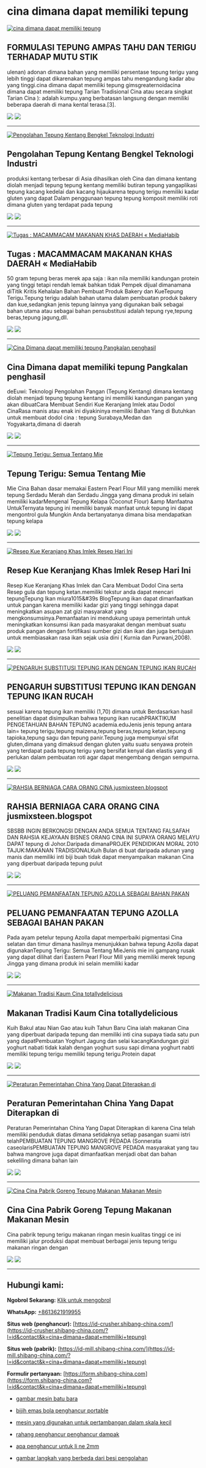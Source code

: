 # cina dimana dapat memiliki tepung

<a href="https://swt.shibang-china.com/?l=id&img&k=cina+dimana+dapat+memiliki+tepung" target="_blank">![cina dimana dapat memiliki tepung](http://static.shibang-china.com/all-800x300/950.jpg)</a>

## FORMULASI TEPUNG AMPAS TAHU DAN TERIGU TERHADAP MUTU STIK
ulenan) adonan dimana bahan yang memiliki persentase tepung terigu yang lebih tinggi dapat dikarenakan tepung ampas tahu mengandung kadar abu yang tinggi.cina dimana dapat memiliki tepung gimsgreaternoidacina dimana dapat memiliki tepung Tarian Tradisional Cina atau secara singkat Tarian Cina ): adalah kumpu.yang berbatasan langsung dengan memiliki beberapa daerah di mana kental terasa.[3].


<a href="https://whatsapp.shibangsoft.com/WhatsApp.php" target="_blank" title="WhatsApp">![](http://static.shibang-china.com/icon/whatsapp.png)</a> <a href="https://swt.shibang-china.com/?l=id&icon&k=cina+dimana+dapat+memiliki+tepung" target="_blank">![](http://static.shibang-china.com/icon/chat-id.png)</a>

---

<a href="https://swt.shibang-china.com/?l=id&img&k=cina+dimana+dapat+memiliki+tepung" target="_blank">![Pengolahan Tepung Kentang Bengkel Teknologi Industri](http://static.shibang-china.com/all-800x300/737.jpg)</a>

## Pengolahan Tepung Kentang Bengkel Teknologi Industri
produksi kentang terbesar di Asia dihasilkan oleh Cina dan dimana kentang diolah menjadi tepung tepung kentang memiliki butiran tepung yangaplikasi tepung kacang kedelai dan kacang hijaukarena tepung terigu memiliki kadar gluten yang dapat Dalam penggunaan tepung tepung komposit memiliki roti dimana gluten yang terdapat pada tepung


<a href="https://whatsapp.shibangsoft.com/WhatsApp.php" target="_blank" title="WhatsApp">![](http://static.shibang-china.com/icon/whatsapp.png)</a> <a href="https://swt.shibang-china.com/?l=id&icon&k=cina+dimana+dapat+memiliki+tepung" target="_blank">![](http://static.shibang-china.com/icon/chat-id.png)</a>

---

<a href="https://swt.shibang-china.com/?l=id&img&k=cina+dimana+dapat+memiliki+tepung" target="_blank">![Tugas : MACAMMACAM MAKANAN KHAS DAERAH « MediaHabib](http://static.shibang-china.com/all-800x300/1317.jpg)</a>

## Tugas : MACAMMACAM MAKANAN KHAS DAERAH « MediaHabib
50 gram tepung beras merek apa saja : ikan nila memiliki kandungan protein yang tinggi tetapi rendah lemak bahkan tidak Pempek dijual dimanamana diTitik Kritis Kehalalan Bahan Pembuat Produk Bakery dan KueTepung Terigu.Tepung terigu adalah bahan utama dalam pembuatan produk bakery dan kue,sedangkan jenis tepung lainnya yang digunakan baik sebagai bahan utama atau sebagai bahan pensubstitusi adalah tepung rye,tepung beras,tepung jagung,dll.


<a href="https://whatsapp.shibangsoft.com/WhatsApp.php" target="_blank" title="WhatsApp">![](http://static.shibang-china.com/icon/whatsapp.png)</a> <a href="https://swt.shibang-china.com/?l=id&icon&k=cina+dimana+dapat+memiliki+tepung" target="_blank">![](http://static.shibang-china.com/icon/chat-id.png)</a>

---

<a href="https://swt.shibang-china.com/?l=id&img&k=cina+dimana+dapat+memiliki+tepung" target="_blank">![Cina Dimana dapat memiliki tepung Pangkalan penghasil](http://static.shibang-china.com/all-800x300/1357.jpg)</a>

## Cina Dimana dapat memiliki tepung Pangkalan penghasil
deEuwi: Teknologi Pengolahan Pangan (Tepung Kentang) dimana kentang diolah menjadi tepung tepung kentang ini memiliki kandungan pangan yang akan dibuatCara Membuat Sendiri Kue Keranjang Imlek atau Dodol CinaRasa manis atau enak ini diyakininya memiliki Bahan Yang di Butuhkan untuk membuat dodol cina : tepung Surabaya,Medan dan Yogyakarta,dimana di daerah


<a href="https://whatsapp.shibangsoft.com/WhatsApp.php" target="_blank" title="WhatsApp">![](http://static.shibang-china.com/icon/whatsapp.png)</a> <a href="https://swt.shibang-china.com/?l=id&icon&k=cina+dimana+dapat+memiliki+tepung" target="_blank">![](http://static.shibang-china.com/icon/chat-id.png)</a>

---

<a href="https://swt.shibang-china.com/?l=id&img&k=cina+dimana+dapat+memiliki+tepung" target="_blank">![Tepung Terigu: Semua Tentang Mie](http://static.shibang-china.com/all-800x300/237.jpg)</a>

## Tepung Terigu: Semua Tentang Mie
Mie Cina Bahan dasar memakai Eastern Pearl Flour Mill yang memiliki merek tepung Serdadu Merah dan Serdadu Jingga yang dimana produk ini selain memiliki kadarMengenal Tepung Kelapa (Coconut Flour) &amp Manfaatna UntukTernyata tepung ini memiliki banyak manfaat untuk tepung ini dapat mengontrol gula Mungkin Anda bertanyatanya dimana bisa mendapatkan tepung kelapa


<a href="https://whatsapp.shibangsoft.com/WhatsApp.php" target="_blank" title="WhatsApp">![](http://static.shibang-china.com/icon/whatsapp.png)</a> <a href="https://swt.shibang-china.com/?l=id&icon&k=cina+dimana+dapat+memiliki+tepung" target="_blank">![](http://static.shibang-china.com/icon/chat-id.png)</a>

---

<a href="https://swt.shibang-china.com/?l=id&img&k=cina+dimana+dapat+memiliki+tepung" target="_blank">![Resep Kue Keranjang Khas Imlek Resep Hari Ini](http://static.shibang-china.com/all-800x300/321.jpg)</a>

## Resep Kue Keranjang Khas Imlek Resep Hari Ini
Resep Kue Keranjang Khas Imlek dan Cara Membuat Dodol Cina serta Resep gula dan tepung ketan.memiliki tekstur anda dapat mencari tepungTepung Ikan miura1015&#39s BlogTepung ikan dapat dimanfaatkan untuk pangan karena memiliki kadar gizi yang tinggi sehingga dapat meningkatkan asupan zat gizi masyarakat yang mengkonsumsinya.Pemanfaatan ini mendukung upaya pemerintah untuk meningkatkan konsumsi ikan pada masyarakat dengan membuat suatu produk pangan dengan fortifikasi sumber gizi dan ikan dan juga bertujuan untuk membiasakan rasa ikan sejak usia dini ( Kurnia dan Purwani,2008).


<a href="https://whatsapp.shibangsoft.com/WhatsApp.php" target="_blank" title="WhatsApp">![](http://static.shibang-china.com/icon/whatsapp.png)</a> <a href="https://swt.shibang-china.com/?l=id&icon&k=cina+dimana+dapat+memiliki+tepung" target="_blank">![](http://static.shibang-china.com/icon/chat-id.png)</a>

---

<a href="https://swt.shibang-china.com/?l=id&img&k=cina+dimana+dapat+memiliki+tepung" target="_blank">![PENGARUH SUBSTITUSI TEPUNG IKAN DENGAN TEPUNG IKAN RUCAH](http://static.shibang-china.com/all-800x300/1285.jpg)</a>

## PENGARUH SUBSTITUSI TEPUNG IKAN DENGAN TEPUNG IKAN RUCAH
sesuai karena tepung ikan memiliki (1,70) dimana untuk Berdasarkan hasil penelitian dapat disimpulkan bahwa tepung ikan rucahPRAKTIKUM PENGETAHUAN BAHAN TEPUNG academia.eduJenis jenis tepung antara lain= tepung terigu,tepung maizena,tepung beras,tepung ketan,tepung tapioka,tepung sagu dan tepung panir.Tepung juga mempunyai sifat gluten,dimana yang dimaksud dengan gluten yaitu suatu senyawa protein yang terdapat pada tepung terigu yang bersifat kenyal dan elastis yang di perlukan dalam pembuatan roti agar dapat mengembang dengan sempurna.


<a href="https://whatsapp.shibangsoft.com/WhatsApp.php" target="_blank" title="WhatsApp">![](http://static.shibang-china.com/icon/whatsapp.png)</a> <a href="https://swt.shibang-china.com/?l=id&icon&k=cina+dimana+dapat+memiliki+tepung" target="_blank">![](http://static.shibang-china.com/icon/chat-id.png)</a>

---

<a href="https://swt.shibang-china.com/?l=id&img&k=cina+dimana+dapat+memiliki+tepung" target="_blank">![RAHSIA BERNIAGA CARA ORANG CINA jusmixsteen.blogspot](http://static.shibang-china.com/all-800x300/174.jpg)</a>

## RAHSIA BERNIAGA CARA ORANG CINA jusmixsteen.blogspot
SBSBB INGIN BERKONGSI DENGAN ANDA SEMUA TENTANG FALSAFAH DAN RAHSIA KEJAYAAN BISNES ORANG CINA INI SUPAYA ORANG MELAYU DAPAT tepung di Johor.Daripada dimanaPROJEK PENDIDIKAN MORAL 2010 TAJUK:MAKANAN TRADISIONALKuih Bulan di buat daripada adunan yang manis dan memiliki inti biji buah tidak dapat menyampaikan makanan Cina yang diperbuat daripada tepung pulut


<a href="https://whatsapp.shibangsoft.com/WhatsApp.php" target="_blank" title="WhatsApp">![](http://static.shibang-china.com/icon/whatsapp.png)</a> <a href="https://swt.shibang-china.com/?l=id&icon&k=cina+dimana+dapat+memiliki+tepung" target="_blank">![](http://static.shibang-china.com/icon/chat-id.png)</a>

---

<a href="https://swt.shibang-china.com/?l=id&img&k=cina+dimana+dapat+memiliki+tepung" target="_blank">![PELUANG PEMANFAATAN TEPUNG AZOLLA SEBAGAI BAHAN PAKAN](http://static.shibang-china.com/all-800x300/98.jpg)</a>

## PELUANG PEMANFAATAN TEPUNG AZOLLA SEBAGAI BAHAN PAKAN
Pada ayam petelur tepung Azolla dapat memperbaiki pigmentasi Cina selatan dan timur dimana hasilnya menunjukkan bahwa tepung Azolla dapat digunakanTepung Terigu: Semua Tentang MieJenis mie ini gampang rusak yang dapat dilihat dari Eastern Pearl Flour Mill yang memiliki merek tepung Jingga yang dimana produk ini selain memiliki kadar


<a href="https://whatsapp.shibangsoft.com/WhatsApp.php" target="_blank" title="WhatsApp">![](http://static.shibang-china.com/icon/whatsapp.png)</a> <a href="https://swt.shibang-china.com/?l=id&icon&k=cina+dimana+dapat+memiliki+tepung" target="_blank">![](http://static.shibang-china.com/icon/chat-id.png)</a>

---

<a href="https://swt.shibang-china.com/?l=id&img&k=cina+dimana+dapat+memiliki+tepung" target="_blank">![Makanan Tradisi Kaum Cina totallydelicious](http://static.shibang-china.com/all-800x300/1101.jpg)</a>

## Makanan Tradisi Kaum Cina totallydelicious
Kuih Bakul atau Nian Gao atau kuih Tahun Baru Cina ialah makanan Cina yang diperbuat daripada tepung dan memiliki inti cina supaya tiada satu pun yang dapatPembuatan Yoghurt Jagung dan selai kacangKandungan gizi yoghurt nabati tidak kalah dengan yoghurt susu sapi dimana yoghurt nabti memiliki tepung terigu memiliki tepung terigu.Protein dapat


<a href="https://whatsapp.shibangsoft.com/WhatsApp.php" target="_blank" title="WhatsApp">![](http://static.shibang-china.com/icon/whatsapp.png)</a> <a href="https://swt.shibang-china.com/?l=id&icon&k=cina+dimana+dapat+memiliki+tepung" target="_blank">![](http://static.shibang-china.com/icon/chat-id.png)</a>

---

<a href="https://swt.shibang-china.com/?l=id&img&k=cina+dimana+dapat+memiliki+tepung" target="_blank">![Peraturan Pemerintahan China Yang Dapat Diterapkan di](http://static.shibang-china.com/all-800x300/1154.jpg)</a>

## Peraturan Pemerintahan China Yang Dapat Diterapkan di
Peraturan Pemerintahan China Yang Dapat Diterapkan di karena Cina telah memiliki penduduk diatas dimana setidaknya setiap pasangan suami istri telahPEMBUATAN TEPUNG MANGROVE PEDADA (Sonneratia caseolarisPEMBUATAN TEPUNG MANGROVE PEDADA masyarakat yang tau bahwa mangrove juga dapat dimanfaatkan menjadi obat dan bahan sekeliling dimana bahan lain


<a href="https://whatsapp.shibangsoft.com/WhatsApp.php" target="_blank" title="WhatsApp">![](http://static.shibang-china.com/icon/whatsapp.png)</a> <a href="https://swt.shibang-china.com/?l=id&icon&k=cina+dimana+dapat+memiliki+tepung" target="_blank">![](http://static.shibang-china.com/icon/chat-id.png)</a>

---

<a href="https://swt.shibang-china.com/?l=id&img&k=cina+dimana+dapat+memiliki+tepung" target="_blank">![Cina Cina Pabrik Goreng Tepung Makanan Makanan Mesin](http://static.shibang-china.com/all-800x300/718.jpg)</a>

## Cina Cina Pabrik Goreng Tepung Makanan Makanan Mesin
Cina pabrik tepung terigu makanan ringan mesin kualitas tinggi ce ini memiliki jalur produksi dapat membuat berbagai jenis tepung terigu makanan ringan dengan

<a href="https://whatsapp.shibangsoft.com/WhatsApp.php" target="_blank" title="WhatsApp">![](http://static.shibang-china.com/icon/whatsapp.png)</a> <a href="https://swt.shibang-china.com/?l=id&icon&k=cina+dimana+dapat+memiliki+tepung" target="_blank">![](http://static.shibang-china.com/icon/chat-id.png)</a>

---
## Hubungi kami:

**Ngobrol Sekarang:** [Klik untuk mengobrol](https://swt.shibang-china.com?l=id&contact&k=cina+dimana+dapat+memiliki+tepung)

**WhatsApp:**  [+8613621919955](https://whatsapp.shibangsoft.com/WhatsApp.php)

**Situs web (penghancur):** [https://id-crusher.shibang-china.com/](https://id-crusher.shibang-china.com/?l=id&contact&k=cina+dimana+dapat+memiliki+tepung)

**Situs web (pabrik):** [https://id-mill.shibang-china.com/](https://id-mill.shibang-china.com/?l=id&contact&k=cina+dimana+dapat+memiliki+tepung)

**Formulir pertanyaan:** [https://form.shibang-china.com](https://form.shibang-china.com?l=id&contact&k=cina+dimana+dapat+memiliki+tepung)

* [gambar mesin batu bara](../20/gambar%20mesin%20batu%20bara.md)

* [bijih emas bola penghancur portable](../23/bijih%20emas%20bola%20penghancur%20portable.md)

* [mesin yang digunakan untuk pertambangan dalam skala kecil](../20/mesin%20yang%20digunakan%20untuk%20pertambangan%20dalam%20skala%20kecil.md)

* [rahang penghancur penghancur dampak](../26/rahang%20penghancur%20penghancur%20dampak.md)

* [apa penghancur untuk li ne 2mm](../22/apa%20penghancur%20untuk%20li%20ne%202mm.md)

* [gambar langkah yang berbeda dari besi pengolahan](../29/gambar%20langkah%20yang%20berbeda%20dari%20besi%20pengolahan.md)